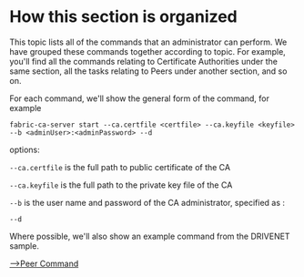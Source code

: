 # <a name="HowOrganized"></a> How this section is organized

This topic lists all of the commands that an administrator can perform.  We have grouped these commands together according to topic. For example, you'll find all the commands relating to Certificate Authorities under the same section, all the tasks relating to Peers under another section, and so on.

For each command, we'll show the general form of the command, for example

`fabric-ca-server start --ca.certfile <certfile> --ca.keyfile <keyfile> --b <adminUser>:<adminPassword> --d`

options:

`--ca.certfile` is the full path to public certificate of the CA

`--ca.keyfile` is the full path to the private key file of the CA

`--b` is the user name and password of the CA administrator, specified as <adminUser>:<adminPassword>

`--d`

Where possible, we'll also show an example command from the DRIVENET sample.

[-->Peer Command](./PeerCommand.md)
